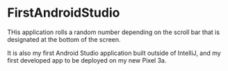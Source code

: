 # FirstAndroidStudio

THis application rolls a random number depending on the scroll bar that is designated at the bottom of the screen. 

It is also my first Android Studio application built outside of IntelliJ, and my first developed app to be deployed on my new Pixel 3a.
